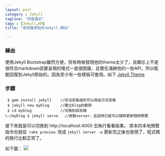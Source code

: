 ```yaml
---
layout: post
category : Jekyll 
tagline: "回復當初"
tags : [Jekyll,KM]
title: "使用最原始的Jekyll 網站"

---
```


### 緣由
使用Jekyll Bootstrap雖然方便，但有時候發現他的theme太少了，且顯示上不是很符合markdown該要呈現的樣式一直很困擾，且實在滿綁他的一些API，所以乾脆回復到Jekyll原始的。因為至少有一些樣板可套用。如下 [Jekyll Theme][1]

### 步驟

```
 $ gem install jekyll    //從沒安裝過的可以用這方式安裝  
 $ jekyll new myblog     //建立blog的範例  
 $ cd myblog             //切換到該目錄  
\~/myblog $ jekyll serve   //啟動server，且這時已經可以隨時更新隨時預覽
```

接下來就是可以切換到 http://localhost:4000 去執行看看結果。
原本的本地預覽指令也就從` rake preview `改成 `jekyll server -w`
更新完之後也發現了，程式碼的換行比較正常了。

如下圖：
![][image-1]

[1]:	http://jekyllthemes.org/

[image-1]:	https://farm4.staticflickr.com/3928/15456253665_7c52a2881a_o.png